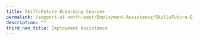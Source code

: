 ```yaml
---
title: SkillsFuture ELearning Courses
permalink: /support-at-north-east/Employment-Assistance/SkillsFuture-E-LearningCourses
description: ""
third_nav_title: Employment Assistance
---
```

